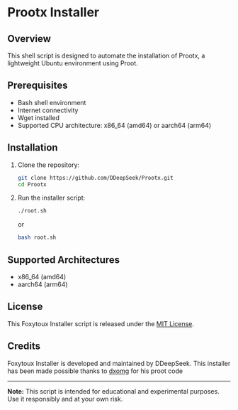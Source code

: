 # Prootx Installer

## Overview

This shell script is designed to automate the installation of Prootx, a lightweight Ubuntu environment using Proot.

## Prerequisites

- Bash shell environment
- Internet connectivity
- Wget installed
- Supported CPU architecture: x86_64 (amd64) or aarch64 (arm64)

## Installation

1. Clone the repository:

    ```sh
    git clone https://github.com/DDeepSeek/Prootx.git
    cd Prootx
    ```

2. Run the installer script:

    ```sh
    ./root.sh
    ```
    or
    ```sh
    bash root.sh
    ```

## Supported Architectures

- x86_64 (amd64)
- aarch64 (arm64)

## License

This Foxytoux Installer script is released under the [MIT License](LICENSE).

## Credits

Foxytoux Installer is developed and maintained by DDeepSeek.
This installer has been made possible thanks to [dxomg](https://github.com/dxomg) for his proot code

---

**Note:** This script is intended for educational and experimental purposes. Use it responsibly and at your own risk.

